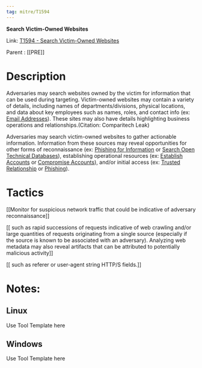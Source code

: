 ```yaml
---
tag: mitre/T1594
---
```


**Search Victim-Owned Websites**

Link: [T1594 - Search Victim-Owned Websites](https://attack.mitre.org/techniques/T1594)

Parent : [[PRE]]


# Description

Adversaries may search websites owned by the victim for information that can be used during targeting. Victim-owned websites may contain a variety of details, including names of departments/divisions, physical locations, and data about key employees such as names, roles, and contact info (ex: [Email Addresses](https://attack.mitre.org/techniques/T1589/002)). These sites may also have details highlighting business operations and relationships.(Citation: Comparitech Leak)

Adversaries may search victim-owned websites to gather actionable information. Information from these sources may reveal opportunities for other forms of reconnaissance (ex: [Phishing for Information](https://attack.mitre.org/techniques/T1598) or [Search Open Technical Databases](https://attack.mitre.org/techniques/T1596)), establishing operational resources (ex: [Establish Accounts](https://attack.mitre.org/techniques/T1585) or [Compromise Accounts](https://attack.mitre.org/techniques/T1586)), and/or initial access (ex: [Trusted Relationship](https://attack.mitre.org/techniques/T1199) or [Phishing](https://attack.mitre.org/techniques/T1566)).

# Tactics


[[Monitor for suspicious network traffic that could be indicative of adversary reconnaissance]]

[[ such as rapid successions of requests indicative of web crawling and/or large quantities of requests originating from a single source (especially if the source is known to be associated with an adversary). Analyzing web metadata may also reveal artifacts that can be attributed to potentially malicious activity]]

[[ such as referer or user-agent string HTTP/S fields.]]


# Notes:

## Linux

Use Tool Template here

## Windows

Use Tool Template here